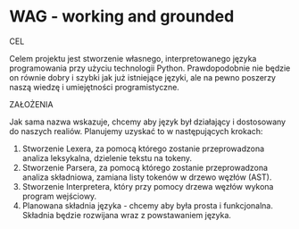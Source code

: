 # WAG - working and grounded

CEL

Celem projektu jest stworzenie własnego, interpretowanego języka programowania przy użyciu technologii Python. Prawdopodobnie nie będzie on równie dobry i szybki jak już istniejące języki, ale na pewno poszerzy naszą wiedzę i umiejętności programistyczne.

ZAŁOŻENIA

Jak sama nazwa wskazuje, chcemy aby język był działający i dostosowany do naszych realiów. Planujemy uzyskać to w następujących krokach:
1) Stworzenie Lexera, za pomocą którego zostanie przeprowadzona analiza leksykalna, dzielenie tekstu na tokeny.
2) Stworzenie Parsera, za pomocą którego zostanie przeprowadzona analiza składniowa, zamiana listy tokenów w drzewo węzłów (AST).
3) Stworzenie Interpretera, który przy pomocy drzewa węzłów wykona program wejściowy.
4) Planowana składnia języka - chcemy aby była prosta i funkcjonalna. Składnia będzie rozwijana wraz z powstawaniem języka.
